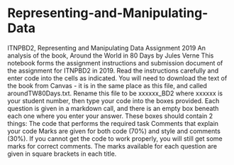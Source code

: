 # Representing-and-Manipulating-Data
ITNPBD2, Representing and Manipulating Data Assignment 2019
An analysis of the book, Around the World in 80 Days by Jules Verne This notebook forms the assignment instructions and submission document of the assignment for ITNPBD2 in 2019. Read the instructions carefully and enter code into the cells as indicated.  You will need to download the text of the book from Canvas - it is in the same place as this file, and called aroundTW80Days.txt.  Rename this file to be xxxxxx_BD2 where xxxxxx is your student number, then type your code into the boxes provided. Each question is given in a markdown call, and there is an empty box beneath each one where you enter your answer. These boxes should contain 2 things:  The code that performs the required task Comments that explain your code Marks are given for both code (70%) and style and comments (30%). If you cannot get the code to work properly, you will still get some marks for correct comments. The marks available for each question are given in square brackets in each title.
